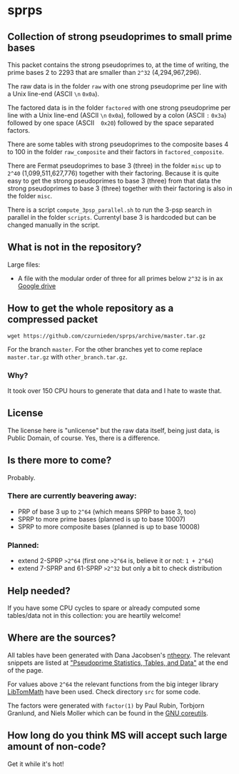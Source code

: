 # sprps
## Collection of strong pseudoprimes to small prime bases

This packet contains the strong pseudoprimes to, at the time of writing, the
prime bases 2 to 2293 that are smaller than `2^32` (4,294,967,296).

The raw data is in the folder `raw` with one strong pseudoprime per line with a
Unix line-end (ASCII `\n` `0x0a`).

The factored data is in the folder `factored` with one strong pseudoprime per
line with a Unix line-end (ASCII `\n` `0x0a`), followed by a colon (ASCII `:` `0x3a`)
followed by one space (ASCII ` ` `0x20`) followed by the space separated factors.

There are some tables with strong pseudoprimes to the composite bases 4 to 100
in the folder `raw_composite` and their factors in `factored_composite`.

There are Fermat pseudoprimes to base 3 (three) in the folder `misc` up to
`2^40` (1,099,511,627,776) together with their factoring. Because it is quite easy
to get the strong pseudoprimes to base 3 (three) from that data the strong pseudoprimes
to base 3 (three) together with their factoring is also in the folder `misc`.

There is a script `compute_3psp_parallel.sh` to run the 3-psp search in parallel in the
folder `scripts`. Currentyl base 3 is hardcoded but can be changed manually in the script.

## What is not in the repository?
Large files:
 - A file with the modular order of three for all primes below `2^32` is in ax
   [Google drive](https://drive.google.com/file/d/1Uadc7Eolh6bI-3Tgt86W5CY1p0dkAD9g/view?usp=sharing)

## How to get the whole repository as a compressed packet

`wget https://github.com/czurnieden/sprps/archive/master.tar.gz`

For the branch `master`. For the other branches yet to come replace `master.tar.gz`
with `other_branch.tar.gz`.

### Why?
It took over 150 CPU hours to generate that data and I hate to waste that.

## License
The license here is "unlicense" but the raw data itself, being just data,
is Public Domain, of course. Yes, there is a difference.

## Is there more to come?
Probably.

### There are currently beavering away:
 - PRP of base 3 up to `2^64` (which means SPRP to base 3, too)
 - SPRP to more prime bases (planned is up to base 10007)
 - SPRP to more composite bases (planned is up to base 10008)

### Planned:
 - extend 2-SPRP `>2^64` (first one `>2^64` is, believe it or not: `1 + 2^64`)
 - extend 7-SPRP and 61-SPRP `>2^32` but only a bit to check distribution

## Help needed?
If you have some CPU cycles to spare or already computed some tables/data not in this
collection: you are heartily welcome!

## Where are the sources?
All tables have been generated with Dana Jacobsen's
[ntheory](https://metacpan.org/pod/ntheory). The relevant snippets are listed at
["Pseudoprime Statistics, Tables, and Data"](https://ntheory.org/pseudoprimes.html)
at the end of the page.

For values above `2^64` the relevant functions from the big integer library 
[LibTomMath](https://github.com/libtom/libtommath) have been used. 
Check directory `src` for some code.

The factors were generated with `factor(1)` by Paul Rubin, Torbjorn Granlund, and Niels Moller
which can be found in the [GNU coreutils](https://www.gnu.org/software/coreutils/).

## How long do you think MS will accept such large amount of non-code?
Get it while it's hot!

